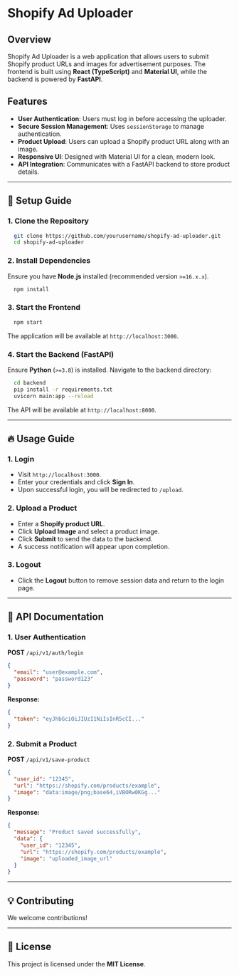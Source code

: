 # Shopify Ad Uploader

## Overview
Shopify Ad Uploader is a web application that allows users to submit Shopify product URLs and images for advertisement purposes. The frontend is built using **React (TypeScript)** and **Material UI**, while the backend is powered by **FastAPI**.

## Features
- **User Authentication**: Users must log in before accessing the uploader.
- **Secure Session Management**: Uses `sessionStorage` to manage authentication.
- **Product Upload**: Users can upload a Shopify product URL along with an image.
- **Responsive UI**: Designed with Material UI for a clean, modern look.
- **API Integration**: Communicates with a FastAPI backend to store product details.

---

## 🚀 Setup Guide

### 1. Clone the Repository
```sh
  git clone https://github.com/yourusername/shopify-ad-uploader.git
  cd shopify-ad-uploader
```

### 2. Install Dependencies
Ensure you have **Node.js** installed (recommended version `>=16.x.x`).
```sh
  npm install
```

### 3. Start the Frontend
```sh
  npm start
```
The application will be available at `http://localhost:3000`.

### 4. Start the Backend (FastAPI)
Ensure **Python** (`>=3.8`) is installed. Navigate to the backend directory:
```sh
  cd backend
  pip install -r requirements.txt
  uvicorn main:app --reload
```
The API will be available at `http://localhost:8000`.

---

## 🔥 Usage Guide

### 1. Login
- Visit `http://localhost:3000`.
- Enter your credentials and click **Sign In**.
- Upon successful login, you will be redirected to `/upload`.

### 2. Upload a Product
- Enter a **Shopify product URL**.
- Click **Upload Image** and select a product image.
- Click **Submit** to send the data to the backend.
- A success notification will appear upon completion.

### 3. Logout
- Click the **Logout** button to remove session data and return to the login page.

---

## 📡 API Documentation

### **1. User Authentication**
**POST** `/api/v1/auth/login`
```json
{
  "email": "user@example.com",
  "password": "password123"
}
```
**Response:**
```json
{
  "token": "eyJhbGciOiJIUzI1NiIsInR5cCI..."
}
```

### **2. Submit a Product**
**POST** `/api/v1/save-product`
```json
{
  "user_id": "12345",
  "url": "https://shopify.com/products/example",
  "image": "data:image/png;base64,iVBORw0KGg..."
}
```
**Response:**
```json
{
  "message": "Product saved successfully",
  "data": {
    "user_id": "12345",
    "url": "https://shopify.com/products/example",
    "image": "uploaded_image_url"
  }
}
```

---

## 💡 Contributing
We welcome contributions!

---

## 📜 License
This project is licensed under the **MIT License**.

